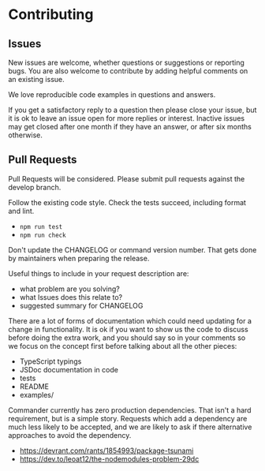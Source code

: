 # Contributing

## Issues

New issues are welcome, whether questions or suggestions or reporting bugs.
You are also welcome to contribute by adding helpful comments on an existing issue.

We love reproducible code examples in questions and answers.

If you get a satisfactory reply to a question then please close your issue, but it is ok to leave an issue open for more replies or interest. Inactive issues may get closed after one month if they have an answer,
or after six months otherwise.

## Pull Requests

Pull Requests will be considered. Please submit pull requests against the develop branch.

Follow the existing code style. Check the tests succeed, including format and lint.

- `npm run test`
- `npm run check`

Don't update the CHANGELOG or command version number. That gets done by maintainers when preparing the release.

Useful things to include in your request description are:

- what problem are you solving?
- what Issues does this relate to?
- suggested summary for CHANGELOG

There are a lot of forms of documentation which could need updating for a change in functionality. It
is ok if you want to show us the code to discuss before doing the extra work, and
you should say so in your comments so we focus on the concept first before talking about all the other pieces:

- TypeScript typings
- JSDoc documentation in code
- tests
- README
- examples/

Commander currently has zero production dependencies. That isn't a hard requirement, but is a simple story. Requests which add a dependency are much less likely to be accepted, and we are likely to ask if there alternative approaches to avoid the dependency.

- <https://devrant.com/rants/1854993/package-tsunami>
- <https://dev.to/leoat12/the-nodemodules-problem-29dc>
